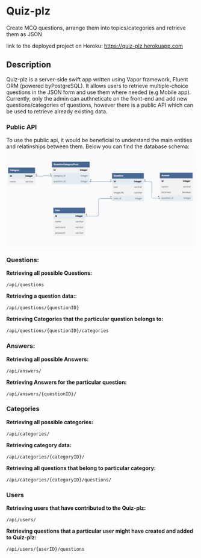 # Quiz-plz
Create MCQ questions, arrange them into topics/categories and retrieve them as JSON

link to the deployed project on Heroku: https://quiz-plz.herokuapp.com

## Description
Quiz-plz is a server-side swift app written using Vapor framework, Fluent ORM (powered byPostgreSQL). It allows users to retrieve multiple-choice questions in the JSON form and use them where needed (e.g Mobile app).
Currently, only the admin can authneticate on the front-end and add new questions/categories of questions, however there is a public API which can be used to retrieve already existing data. 

### Public API
To use the public api, it would be beneficial to understand the main entities and relatinships between them. Below you can find the database schema:
![database-schema](/Public/images/database-schema.jpg "schema")


### Questions:
**Retrieving all possible Questions:**
```
/api/questions
```

**Retrieving a question data:**:
```
/api/questions/{questionID}
```

**Retrieving Categories that the particular question belongs to:**
```
/api/questions/{questionID}/categories
```

### Answers:
**Retrieving all possible Answers:**
```
/api/answers/
```

**Retrieving Answers for the particular question:**
```
/api/answers/{questionID}/

```
### Categories
**Retrieving all possible categories:**
```
/api/categories/
```

**Retrieving category data:** 
```
/api/categories/{categoryID}/
```

**Retrieving all questions that belong to particular category:** 
```
/api/categories/{categoryID}/questions/
```

### Users
**Retrieving users that have contributed to the Quiz-plz:**
```
/api/users/
```

**Retrieving questions that a particular user might have created and added to Quiz-plz:**
```
/api/users/{userID}/questions
```









